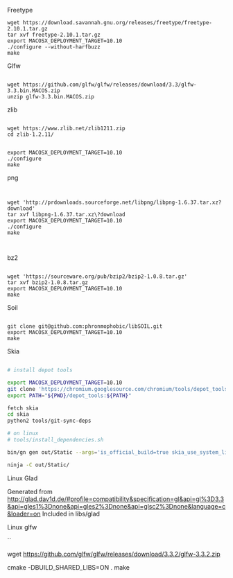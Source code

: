 Freetype


```
wget https://download.savannah.gnu.org/releases/freetype/freetype-2.10.1.tar.gz
tar xvf freetype-2.10.1.tar.gz 
export MACOSX_DEPLOYMENT_TARGET=10.10
./configure --without-harfbuzz
make
```

Glfw



```

wget https://github.com/glfw/glfw/releases/download/3.3/glfw-3.3.bin.MACOS.zip
unzip glfw-3.3.bin.MACOS.zip 
```


zlib

```

wget https://www.zlib.net/zlib1211.zip
cd zlib-1.2.11/


export MACOSX_DEPLOYMENT_TARGET=10.10
./configure
make
```


png

```


wget 'http://prdownloads.sourceforge.net/libpng/libpng-1.6.37.tar.xz?download'
tar xvf libpng-1.6.37.tar.xz\?download 
export MACOSX_DEPLOYMENT_TARGET=10.10
./configure
make



```


bz2

```

wget 'https://sourceware.org/pub/bzip2/bzip2-1.0.8.tar.gz'
tar xvf bzip2-1.0.8.tar.gz 
export MACOSX_DEPLOYMENT_TARGET=10.10
make

```

Soil
 
```

git clone git@github.com:phronmophobic/libSOIL.git
export MACOSX_DEPLOYMENT_TARGET=10.10
make

```

Skia

```sh

# install depot tools

export MACOSX_DEPLOYMENT_TARGET=10.10
git clone 'https://chromium.googlesource.com/chromium/tools/depot_tools.git'
export PATH="${PWD}/depot_tools:${PATH}"

fetch skia
cd skia
python2 tools/git-sync-deps

# on linux
# tools/install_dependencies.sh

bin/gn gen out/Static --args='is_official_build=true skia_use_system_libwebp=false skia_use_system_libjpeg_turbo=false skia_use_system_libpng=false skia_use_system_harfbuzz=false skia_use_system_icu=false skia_use_system_expat=false skia_use_system_zlib=false skia_use_system_freetype2=false cc="clang" cxx="clang++"'

ninja -C out/Static/

```


Linux Glad


Generated from http://glad.dav1d.de/#profile=compatibility&specification=gl&api=gl%3D3.3&api=gles1%3Dnone&api=gles2%3Dnone&api=glsc2%3Dnone&language=c&loader=on
Included in libs/glad


Linux glfw

``


wget https://github.com/glfw/glfw/releases/download/3.3.2/glfw-3.3.2.zip

cmake -DBUILD_SHARED_LIBS=ON .
make


```

